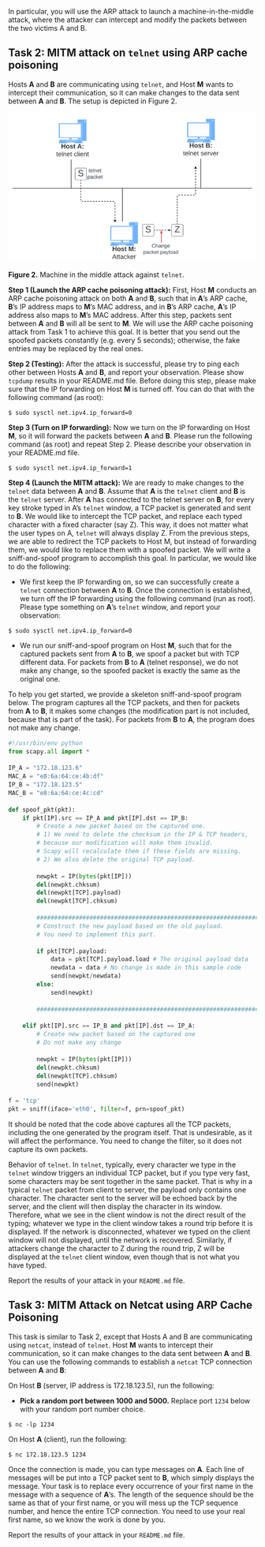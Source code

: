 

In particular, you will use the ARP attack to launch a machine-in-the-middle attack, where the attacker can intercept and modify the packets between the two victims A and B. 



## Task 2: MITM attack on `telnet` using ARP cache poisoning

Hosts __A__ and __B__ are communicating using `telnet`, and Host __M__ wants to intercept their communication, so it can make changes to the data sent between __A__ and __B__. The setup is depicted in Figure 2. 

![ARP Attack](../assets/images/ARP_Attack.png "ARP Attack")

__Figure 2.__ Machine in the middle attack against `telnet`.

__Step 1 (Launch the ARP cache poisoning attack):__ First, Host __M__ conducts an ARP cache poisoning attack on both __A__ and __B__, such that in __A__’s ARP cache, __B__’s IP address maps to __M__’s MAC address, and in __B__’s ARP cache, __A__’s IP address also maps to __M__’s MAC address. After this step, packets sent between __A__ and __B__ will all be sent to __M__. We will use the ARP cache poisoning attack from Task 1 to achieve this goal. It is better that you send out the spoofed packets constantly (e.g. every 5 seconds); otherwise, the fake entries may be replaced by the real ones.

__Step 2 (Testing):__ After the attack is successful, please try to ping each other between Hosts __A__ and __B__, and report your observation. Please show `tcpdump` results in your README.md file. Before doing this step, please make sure that the IP forwarding on Host __M__ is turned off. You can do that with the following command (as root):

```shell
$ sudo sysctl net.ipv4.ip_forward=0
```

__Step 3 (Turn on IP forwarding):__ Now we turn on the IP forwarding on Host __M__, so it will forward the packets between __A__ and __B__. Please run the following command (as root) and repeat Step 2. Please describe your observation in your README.md file.

```shell
$ sudo sysctl net.ipv4.ip_forward=1
```

__Step 4 (Launch the MITM attack):__ We are ready to make changes to the `telnet` data between __A__ and __B__. Assume that __A__ is the `telnet` client and __B__ is the `telnet` server. After __A__ has connected to the telnet server on __B__, for every key stroke typed in A’s `telnet` window, a TCP packet is generated and sent to __B__. We would like to intercept the TCP packet, and replace each typed character with a fixed character (say Z). This way, it does not matter what the user types on A, `telnet` will always display Z. From the previous steps, we are able to redirect the TCP packets to Host M, but instead of forwarding them, we would like to replace them with a spoofed packet. We will write a sniff-and-spoof program to accomplish this goal. In particular, we would like to do the following:

- We first keep the IP forwarding on, so we can successfully create a `telnet` connection between __A__ to __B__. Once the connection is established, we turn off the IP forwarding using the following command (run as root). Please type something on __A__’s `telnet` window, and report your observation:

```shell 
$ sudo sysctl net.ipv4.ip_forward=0
```

- We run our sniff-and-spoof program on Host __M__, such that for the captured packets sent from __A__ to __B__, we spoof a packet but with TCP different data. For packets from __B__ to __A__ (telnet response), we do not make any change, so the spoofed packet is exactly the same as the original one.

To help you get started, we provide a skeleton sniff-and-spoof program below. The program captures all the TCP packets, and then for packets from __A__ to __B__, it makes some changes (the modification part is not included, because that is part of the task). For packets from __B__ to __A__, the program does not make any change.

```python
#!/usr/bin/env python
from scapy.all import *

IP_A = "172.18.123.6"
MAC_A = "e8:6a:64:ce:4b:df"
IP_B = "172.18.123.5"
MAC_B = "e8:6a:64:ce:4c:cd"

def spoof_pkt(pkt):
    if pkt[IP].src == IP_A and pkt[IP].dst == IP_B:
        # Create a new packet based on the captured one.
        # 1) We need to delete the checksum in the IP & TCP headers,
        # because our modification will make them invalid.
        # Scapy will recalculate them if these fields are missing.
        # 2) We also delete the original TCP payload.
        
        newpkt = IP(bytes(pkt[IP]))
        del(newpkt.chksum)
        del(newpkt[TCP].payload)
        del(newpkt[TCP].chksum)

        #################################################################
        # Construct the new payload based on the old payload.
        # You need to implement this part.

        if pkt[TCP].payload:
            data = pkt[TCP].payload.load # The original payload data
            newdata = data # No change is made in this sample code
            send(newpkt/newdata)
        else:
            send(newpkt)

        ################################################################

    elif pkt[IP].src == IP_B and pkt[IP].dst == IP_A:
        # Create new packet based on the captured one
        # Do not make any change

        newpkt = IP(bytes(pkt[IP]))
        del(newpkt.chksum)
        del(newpkt[TCP].chksum)
        send(newpkt)

f = 'tcp'
pkt = sniff(iface='eth0', filter=f, prn=spoof_pkt)
```

It should be noted that the code above captures all the TCP packets, including the one generated by the program itself. That is undesirable, as it will affect the performance. You need to change the filter, so it does not capture its own packets.

Behavior of `telnet`. In `telnet`, typically, every character we type in the `telnet` window triggers an individual TCP packet, but if you type very fast, some characters may be sent together in the same packet. That is why in a typical `telnet` packet from client to server, the payload only contains one character. The character sent to the server will be echoed back by the server, and the client will then display the character in its window. Therefore, what we see in the client window is not the direct result of the typing; whatever we type in the client window takes a round trip before it is displayed. If the network is disconnected, whatever we typed on the client window will not displayed, until the network is recovered. Similarly, if attackers change the character to Z during the round trip, Z will be displayed at the `telnet` client window, even though that is not what you have typed.

Report the results of your attack in your `README.md` file.


## Task 3: MITM Attack on Netcat using ARP Cache Poisoning

This task is similar to Task 2, except that Hosts A and B are communicating using `netcat`, instead of `telnet`. Host __M__ wants to intercept their communication, so it can make changes to the data sent between __A__ and __B__. You can use the following commands to establish a `netcat` TCP connection between __A__ and __B__:

On Host __B__ (server, IP address is 172.18.123.5), run the following:

* __Pick a random port between 1000 and 5000.__ Replace port `1234` below with your random port number choice.

```shell
$ nc -lp 1234
```

On Host __A__ (client), run the following:

```shell
$ nc 172.18.123.5 1234
```

Once the connection is made, you can type messages on __A__. Each line of messages will be put into a TCP packet sent to __B__, which simply displays the message. Your task is to replace every occurrence of your first name in the message with a sequence of __A__’s. The length of the sequence should be the same as that of your first name, or you will mess up the TCP sequence number, and hence the entire TCP connection. You need to use your real first name, so we know the work is done by you.

Report the results of your attack in your `README.md` file.